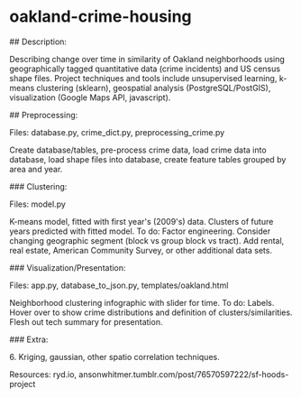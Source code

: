 # oakland-crime-housing
<p>
## Description:
<p>
Describing change over time in similarity of Oakland neighborhoods using geographically tagged quantitative data (crime incidents) and US census shape files. Project techniques and tools include unsupervised learning, k-means clustering (sklearn), geospatial analysis (PostgreSQL/PostGIS), visualization (Google Maps API, javascript).
<p>
## Preprocessing:
<p>
Files: database.py, crime_dict.py, preprocessing_crime.py
<p>
Create database/tables, pre-process crime data, load crime data into database, load shape files into database, create feature tables grouped by area and year.
<p>
### Clustering:
<p>
Files: model.py
<p>
K-means model, fitted with first year's (2009's) data. Clusters of future years predicted with fitted model. To do: Factor engineering. Consider changing geographic segment (block vs group block vs tract). Add rental, real estate, American Community Survey, or other additional data sets.
<p>
### Visualization/Presentation:
<p>
Files: app.py, database_to_json.py, templates/oakland.html
<p>
Neighborhood clustering infographic with slider for time. To do: Labels. Hover over to show crime distributions and definition of clusters/similarities. Flesh out tech summary for presentation.
<p>
### Extra:
<p>
6. Kriging, gaussian, other spatio correlation techniques.
<p>
Resources: ryd.io, ansonwhitmer.tumblr.com/post/76570597222/sf-hoods-project
